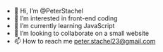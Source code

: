 - 👋 Hi, I’m @PeterStachel
- 👀 I’m interested in front-end coding
- 🌱 I’m currently learning JavaScript
- 💞️ I’m looking to collaborate on a small website
- 📫 How to reach me peter.stachel23@gmail.com

<!---
PeterStachel/PeterStachel is a ✨ special ✨ repository because its `README.md` (this file) appears on your GitHub profile.
You can click the Preview link to take a look at your changes.
--->
